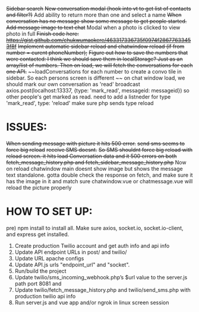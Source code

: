 ~~Sidebar search~~
~~New conversation modal (hook into vt to get list of contacts and filter?)~~
Add ability to return more than one and select a name
~~When conversation has no message show some message to get people started.~~
~~Add message image to text chat~~
Modal when a photo is clicked to view photo in full
~~Finish code here: https://gist.github.com/chukwumaokere/463317336735f0974f28677633453f8f~~
~~Implement automatic sidebar reload and chatwindow reload (if from number = curent phoneNumber);~~
~~Figure out how to save the numbers that were contacted: I think we should save them in localStorage? Just as an array/list of numbers. Then on load, we will fetch the conversations for each one API.~~
~~loadConversations for each number to create a convo tile in sidebar. So each persons screen is different ~~
on chat window load, we should mark our own conversation as 'read' broadcast axios.post(localhost:13337, {type: 'mark_read', messageid: messageid}) so other people's get marked as read.
need to add a listneder for type 'mark_read', type: 'reload' make sure php sends type reload

# ISSUES: 
~~When sending message with picture it hits 500 error.~~
~~send sms seems to force big reload~~
~~receive SMS doesnt.~~
~~So SMS shouldnt force big reload with reload screen. it hits load Conversation data and it 500 errors on both fetch_message_history.php and fetch_sidebar_message_history.php~~
Now on reload chatwindow main doesnt show image but shows the message text standalone. gotta double check the response on fetch, and make sure it has the image in it and match sure chatwindow.vue or chatmessage.vue will reload the picture properly


# HOW TO SET UP:
pre) npm install to install all. Make sure axios, socket.io, socket.io-client, and express get installed.
1) Create production Twilio account and get auth info and api info
2) Update API endpoint URLs in post/ and twilio/
3) Update URL apache configs
4) Update API.js urls "endpoint_url" and "socket".
5) Run/build the project
6) Update twilio/sms_incoming_webhook.php’s $url value to the server.js path port 8081 and 
7) Update twilio/fetch_message_history.php and twilio/send_sms.php with production twilio api info
8) Run server.js and vue app and/or ngrok in linux screen session 